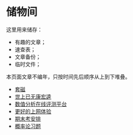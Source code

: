 # 储物间

这里用来储存：

  - 有趣的文章；
  - 速查表；
  - 文章备份；
  - 临时文件；


本页面文章不编年，只按时间先后顺序从上到下堆叠。

- [套磁](./letter)
- [世上已无康宏逵](./kang)
- [数值分析在线评测平台](./oj)
- [更好的上网体验](./net)
- [期末考安排](./exam)
- [概率论习题](./prob)
